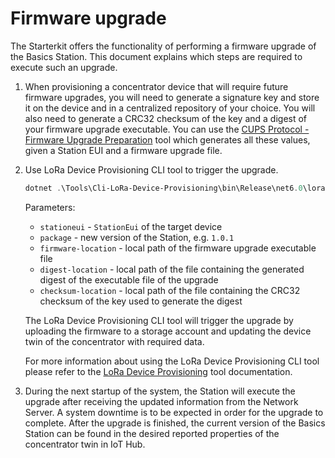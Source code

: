 # Firmware upgrade

The Starterkit offers the functionality of performing a firmware upgrade of the
Basics Station. This document explains which steps are required to execute such
an upgrade.

1. When provisioning a concentrator device that will require future firmware
   upgrades, you will need to generate a signature key and store it on the
   device and in a centralized repository of your choice. You will also need to
   generate a CRC32 checksum of the key and a digest of your firmware upgrade
   executable. You can use the [CUPS Protocol - Firmware Upgrade
   Preparation][cups-firmware-upgrade] tool which generates all these values,
   given a Station EUI and a firmware upgrade file.

1. Use LoRa Device Provisioning CLI tool to trigger the upgrade.

   ```powershell
   dotnet .\Tools\Cli-LoRa-Device-Provisioning\bin\Release\net6.0\loradeviceprovisioning.dll upgrade-firmware --stationeui <station_eui> --package <package_version> --firmware-location <firmware_file_path> --digest-location <digest_file_path> --checksum-location <checksum_file_path>
   ```

   Parameters:

   - `stationeui` - `StationEui` of the target device
   - `package` - new version of the Station, e.g. `1.0.1`
   - `firmware-location` - local path of the firmware upgrade executable file
   - `digest-location` - local path of the file containing the generated digest
     of the executable file of the upgrade
   - `checksum-location` - local path of the file containing the CRC32 checksum
     of the key used to generate the digest

   The LoRa Device Provisioning CLI tool will trigger the upgrade by uploading
   the firmware to a storage account and updating the device twin of the
   concentrator with required data.

   For more information about using the LoRa Device Provisioning CLI tool please
   refer to the [LoRa Device Provisioning](../tools/device-provisioning.md#upgrade-firmware) tool
   documentation.

1. During the next startup of the system, the Station will execute the upgrade
   after receiving the updated information from the Network Server. A system
   downtime is to be expected in order for the upgrade to complete. After the
   upgrade is finished, the current version of the Basics Station can be found
   in the desired reported properties of the concentrator twin in IoT Hub.

[cups-firmware-upgrade]:
    https://github.com/Azure/iotedge-lorawan-starterkit/tree/dev/Tools/Cups-Firmware-Upgrade

